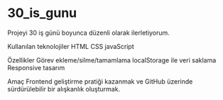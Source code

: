# 30_is_gunu
Projeyi 30 iş günü boyunca düzenli olarak ilerletiyorum.

Kullanılan teknolojiler 
HTML
CSS
javaScript

Özellikler
Görev ekleme/silme/tamamlama
localStorage ile veri saklama
Responsive tasarım

Amaç
Frontend geliştirme pratiği kazanmak ve GitHub üzerinde sürdürülebilir bir alışkanlık oluşturmak.

